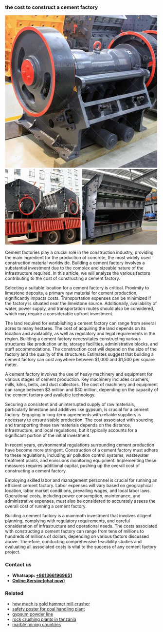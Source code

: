 <h3>the cost to construct a cement factory</h3><img src='1706754303.jpg' alt=''><p>Cement factories play a crucial role in the construction industry, providing the main ingredient for the production of concrete, the most widely used construction material worldwide. Building a cement factory involves a substantial investment due to the complex and sizeable nature of the infrastructure required. In this article, we will analyze the various factors contributing to the cost of constructing a cement factory.</p><p>Selecting a suitable location for a cement factory is critical. Proximity to limestone deposits, a primary raw material for cement production, significantly impacts costs. Transportation expenses can be minimized if the factory is situated near the limestone source. Additionally, availability of water, power supply, and transportation routes should also be considered, which may require a considerable upfront investment.</p><p>The land required for establishing a cement factory can range from several acres to many hectares. The cost of acquiring the land depends on its location and availability, as well as regulatory and legal requirements in the region. Building a cement factory necessitates constructing various structures like production units, storage facilities, administrative blocks, and staff accommodations. The construction cost will depend on the size of the factory and the quality of the structures. Estimates suggest that building a cement factory can cost anywhere between $1,000 and $1,500 per square meter.</p><p>A cement factory involves the use of heavy machinery and equipment for various stages of cement production. Key machinery includes crushers, mills, kilns, belts, and dust collectors. The cost of machinery and equipment can range between $3 million and $30 million, depending on the capacity of the cement factory and available technology.</p><p>Securing a consistent and uninterrupted supply of raw materials, particularly limestone and additives like gypsum, is crucial for a cement factory. Engaging in long-term agreements with reliable suppliers is necessary to ensure stable production. The cost associated with sourcing and transporting these raw materials depends on the distance, infrastructure, and local regulations, but it typically accounts for a significant portion of the initial investment.</p><p>In recent years, environmental regulations surrounding cement production have become more stringent. Construction of a cement factory must adhere to these regulations, including air pollution control systems, wastewater treatment plants, and emissions monitoring equipment. Implementing these measures requires additional capital, pushing up the overall cost of constructing a cement factory.</p><p>Employing skilled labor and management personnel is crucial for running an efficient cement factory. Labor expenses will vary based on geographical location, labor market conditions, prevailing wages, and local labor laws. Operational costs, including power consumption, maintenance, and administrative expenses, must also be considered to accurately assess the overall cost of running a cement factory.</p><p>Building a cement factory is a mammoth investment that involves diligent planning, complying with regulatory requirements, and careful consideration of infrastructure and operational needs. The costs associated with constructing a cement factory can range from tens of millions to hundreds of millions of dollars, depending on various factors discussed above. Therefore, conducting comprehensive feasibility studies and evaluating all associated costs is vital to the success of any cement factory project.</p><h3>Contact us</h3><ul><li><strong>Whatsapp:&nbsp;<a href="https://wa.me/8613661969651">+8613661969651</a></strong></li><li><a href="https://swt.shibang-china.com/?git&amp;zhl&amp;the cost to construct a cement factory"><strong>Online Service(chat now)</strong></a></li></ul><h3>Related</h3><ul><li><a href='how much is gold hammer mill crusher.md'>how much is gold hammer mill crusher</a></li><li><a href='safety poster for coal handling plant.md'>safety poster for coal handling plant</a></li><li><a href='gypsum powder line.md'>gypsum powder line</a></li><li><a href='rock crushing plants in tanzania.md'>rock crushing plants in tanzania</a></li><li><a href='marble mining countries.md'>marble mining countries</a></li></ul>